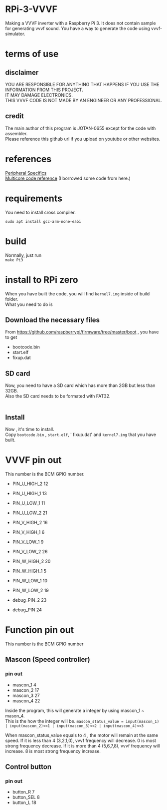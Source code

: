 # RPi-3-VVVF
Making a VVVF inverter with a Raspberry Pi 3.
It does not contain sample for generating vvvf sound.
You have a way to generate the code using vvvf-simulator.

# terms of use
## disclaimer
YOU ARE RESPONSIBLE FOR ANYTHING THAT HAPPENS IF YOU USE THE INFORMATION FROM THIS PROJECT.<br>
IT MAY DAMAGE ELECTRONICS.<br>
THIS VVVF CODE IS NOT MADE BY AN ENGINEER OR ANY PROFESSIONAL.<br>

## credit
The main author of this program is JOTAN-0655 except for the code with assembler.<br>
Please reference this github url if you upload on youtube or other websites.

# references
[Peripheral Specifics](https://www.raspberrypi.org/app/uploads/2012/02/BCM2835-ARM-Peripherals.pdf)<br>
[Multicore code reference](https://github.com/LdB-ECM/Raspberry-Pi-Multicore/tree/master) (I borrowed some code from here.)

# requirements
You need to install cross compiler.<br>
```
sudo apt install gcc-arm-none-eabi
```

# build
Normally, just run <br>
`make Pi3`

# install to RPi zero
When you have built the code, you will find `kernel7.img` inside of build folder.<br>
What you need to do is

## Download the necessary files
From https://github.com/raspberrypi/firmware/tree/master/boot , you have to get <br>
 - bootcode.bin
 - start.elf
 - fixup.dat

## SD card
Now, you need to have a SD card which has more than 2GB but less than 32GB.<br>
Also the SD card needs to be formated with FAT32.<br>
<br>

## Install
Now , it's time to install.<br>
Copy `bootcode.bin` , `start.elf`, ' fixup.dat' and `kernel7.img` that you have built.<br>


# VVVF pin out
This number is the BCM GPIO number.
- PIN_U_HIGH_2 12
- PIN_U_HIGH_1 13
- PIN_U_LOW_1 11
- PIN_U_LOW_2 21

- PIN_V_HIGH_2 16
- PIN_V_HIGH_1 6
- PIN_V_LOW_1 9
- PIN_V_LOW_2 26

- PIN_W_HIGH_2 20
- PIN_W_HIGH_1 5
- PIN_W_LOW_1 10
- PIN_W_LOW_2 19

- debug_PIN_2 23
- debug_PIN 24

# Function pin out
This number is the BCM GPIO number

## Mascon (Speed controller)
### pin out
 - mascon_1 4
 - mascon_2 17
 - mascon_3 27
 - mascon_4 22

Inside the program, this will generate a integer by using mascon_1 ~ mason_4.<br>
This is the how the integer will be.
`mascon_status_value = input(mascon_1) | input(mascon_2)<<1 | input(mascon_3)<<2 | input(mascon_4)<<3`<br>

When mascon_status_value equals to 4 , the motor will remain at the same speed.
If it is less than 4 (3,2,1,0), vvvf frequency will decrease. 0 is most strong frequency decrease.
If it is more than 4 (5,6,7,8), vvvf frequency will increase. 8 is most strong frequency increase.

## Control button
### pin out
 - button_R 7
 - button_SEL 8
 - button_L 18
